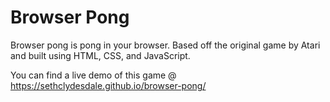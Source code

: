 # Browser Pong

Browser pong is pong in your browser. Based off the original game by Atari and built using HTML, CSS, and JavaScript.

You can find a live demo of this game @ https://sethclydesdale.github.io/browser-pong/
